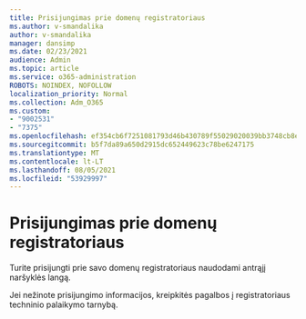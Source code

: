 ```yaml
---
title: Prisijungimas prie domenų registratoriaus
ms.author: v-smandalika
author: v-smandalika
manager: dansimp
ms.date: 02/23/2021
audience: Admin
ms.topic: article
ms.service: o365-administration
ROBOTS: NOINDEX, NOFOLLOW
localization_priority: Normal
ms.collection: Adm_O365
ms.custom:
- "9002531"
- "7375"
ms.openlocfilehash: ef354cb6f7251081793d46b430789f55029020039bb3748cb8ece3b951e787a2
ms.sourcegitcommit: b5f7da89a650d2915dc652449623c78be6247175
ms.translationtype: MT
ms.contentlocale: lt-LT
ms.lasthandoff: 08/05/2021
ms.locfileid: "53929997"
---
```

# <a name="sign-in-to-your-domain-registrar"></a>Prisijungimas prie domenų registratoriaus

Turite prisijungti prie savo domenų registratoriaus naudodami antrąjį naršyklės langą.

Jei nežinote prisijungimo informacijos, kreipkitės pagalbos į registratoriaus techninio palaikymo tarnybą.